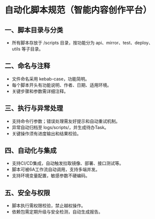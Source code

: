# 自动化脚本规范（智能内容创作平台）

## 一、脚本目录与分类
- 所有脚本存放于 /scripts 目录，按功能分为 api、mirror、test、deploy、utils 等子目录。

## 二、命名与注释
- 文件命名采用 kebab-case，功能简明。
- 每个脚本开头有功能说明、作者、日期、适用环境。
- 关键步骤和参数需详细注释。

## 三、执行与异常处理
- 支持命令行参数；错误处理需友好提示和自动重试机制。
- 异常自动归档至 logs/scripts/，并生成待办Task。
- 关键操作须有进度输出和结果校验。

## 四、自动化与集成
- 支持CI/CD集成，自动触发拉取镜像、部署、接口测试等。
- 脚本可被6A工作流自动调用，支持多端并发。
- 支持环境变量配置，敏感参数不硬编码。

## 五、安全与权限
- 脚本执行需权限校验，禁止越权操作。
- 依赖包需定期升级与安全检测，自动生成报告。